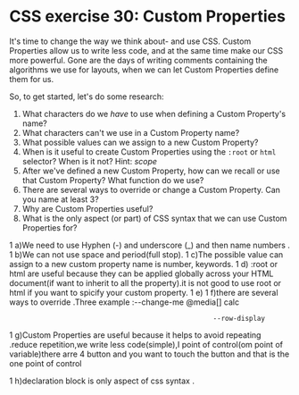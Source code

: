 # CSS exercise 30: Custom Properties

It's time to change the way we think about- and use CSS.
Custom Properties allow us to write less code, and at the same time make our CSS more powerful. Gone are the days of writing comments containing the algorithms we use for layouts, when we can let Custom Properties define them for us.

So, to get started, let's do some research:

1. What characters do we *have* to use when defining a Custom Property's name?
1. What characters can't we use in a Custom Property name?
1. What possible values can we assign to a new Custom Property?
1. When is it useful to create Custom Properties using the `:root` or `html` selector? When is it not? Hint: *scope*
1. After we've defined a new Custom Property, how can we recall or use that Custom Property? What function do we use?
1. There are several ways to override or change a Custom Property. Can you name at least 3?
1. Why are Custom Properties useful?
1. What is the only aspect (or part) of CSS syntax that we can use Custom Properties for?

1 a)We need to use Hyphen (-) and underscore (_) and then name  numbers .
1 b)We can not use space and period(full stop).
1 c)The possible value can assign to a new custom property name is number, keywords.
1 d) :root  or html are useful because  they can be  applied globally across your HTML document(if want to inherit to all the property).it is not  good to use root or html if you want to spicify  your custom property.
1 e)
1 f)there are several ways to override .Three example :--change-me
                                                       @media[]
                                                       calc

                                                       --row-display
1 g)Custom Properties are useful because it helps to avoid repeating .reduce repetition,we write less code(simple),I point of control(om point of variable)there arre 4 button and you want to touch the button and that is the one point of control

1 h)declaration block is only aspect of css syntax .
